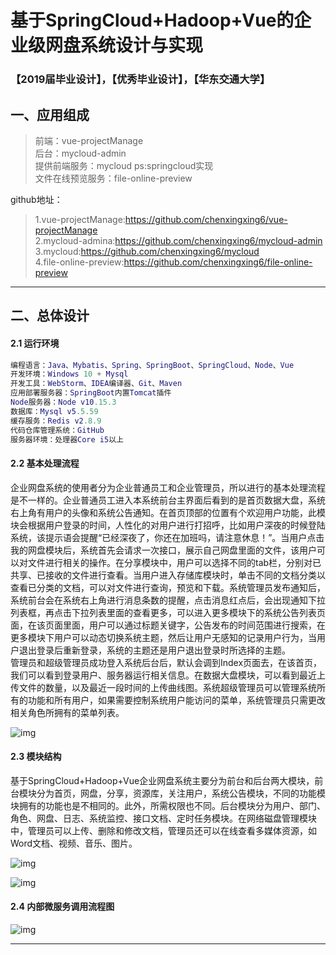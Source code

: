 # 基于SpringCloud+Hadoop+Vue的企业级网盘系统设计与实现
### 【2019届毕业设计】，【优秀毕业设计】，【华东交通大学】 

## 一、应用组成  
> 前端：vue-projectManage   
后台：mycloud-admin   
提供前端服务：mycloud  ps:springcloud实现   
文件在线预览服务：file-online-preview   

github地址：    
> 1.vue-projectManage:https://github.com/chenxingxing6/vue-projectManage     
2.mycloud-admina:https://github.com/chenxingxing6/mycloud-admin   
3.mycloud:https://github.com/chenxingxing6/mycloud   
4.file-online-preview:https://github.com/chenxingxing6/file-online-preview      

---

## 二、总体设计
#### 2.1 运行环境
```lua
编程语言：Java、Mybatis、Spring、SpringBoot、SpringCloud、Node、Vue  
开发环境：Windows 10 + Mysql   
开发工具：WebStorm、IDEA编译器、Git、Maven  
应用部署服务器：SpringBoot内置Tomcat插件     
Node服务器：Node v10.15.3  
数据库：Mysql v5.5.59  
缓存服务：Redis v2.8.9  
代码仓库管理系统：GitHub  
服务器环境：处理器Core i5以上 
```

#### 2.2 基本处理流程
企业网盘系统的使用者分为企业普通员工和企业管理员，所以进行的基本处理流程是不一样的。企业普通员工进入本系统前台主界面后看到的是首页数据大盘，系统右上角有用户的头像和系统公告通知。在首页顶部的位置有个欢迎用户功能，此模块会根据用户登录的时间，人性化的对用户进行打招呼，比如用户深夜的时候登陆系统，该提示语会提醒“已经深夜了，你还在加班吗，请注意休息！”。当用户点击我的网盘模块后，系统首先会请求一次接口，展示自己网盘里面的文件，该用户可以对文件进行相关的操作。在分享模块中，用户可以选择不同的tab栏，分别对已共享、已接收的文件进行查看。当用户进入存储库模块时，单击不同的文档分类以查看已分类的文档，可以对文件进行查询，预览和下载。系统管理员发布通知后，系统前台会在系统右上角进行消息条数的提醒，点击消息红点后，会出现通知下拉列表框，再点击下拉列表里面的查看更多，可以进入更多模块下的系统公告列表页面，在该页面里面，用户可以通过标题关键字，公告发布的时间范围进行搜索，在更多模块下用户可以动态切换系统主题，然后让用户无感知的记录用户行为，当用户退出登录后重新登录，系统的主题还是用户退出登录时所选择的主题。  
管理员和超级管理员成功登入系统后台后，默认会调到Index页面去，在该首页，我们可以看到登录用户、服务器运行相关信息。在数据大盘模块，可以看到最近上传文件的数量，以及最近一段时间的上传曲线图。系统超级管理员可以管理系统所有的功能和所有用户，如果需要控制系统用户能访问的菜单，系统管理员只需更改相关角色所拥有的菜单列表。


![img](111111)


#### 2.3 模块结构
基于SpringCloud+Hadoop+Vue企业网盘系统主要分为前台和后台两大模块，前台模块分为首页，网盘，分享，资源库，关注用户，系统公告模块，不同的功能模块拥有的功能也是不相同的。此外，所需权限也不同。后台模块分为用户、部门、角色、网盘、日志、系统监控、接口文档、定时任务模块。在网络磁盘管理模块中，管理员可以上传、删除和修改文档，管理员还可以在线查看多媒体资源，如Word文档、视频、音乐、图片。

![img](111111)

![img](111111)


#### 2.4 内部微服务调用流程图
![img](111111)


---




